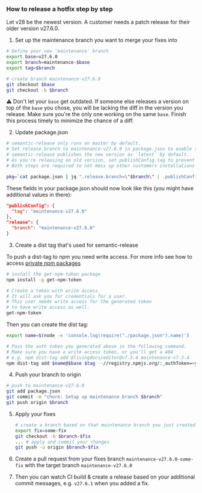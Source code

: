 
### How to release a hotfix step by step

Let v28 be the newest version. A customer needs a patch release for their older version v27.6.0.

1. Set up the maintenance branch you want to merge your fixes into

  ```bash
  # Define your new 'maintenance' branch
  export base=v27.6.0
  export branch=maintenance-$base
  export tag=$branch

  # create branch maintenance-v27.6.0
  git checkout $base
  git checkout -b $branch
  ```

  ⚠️ Don't let your `base` get outdated. If someone else releases a version on top of the `base` you chose, you will be lacking the diff in the version you release. Make sure you're the only one working on the same `base`. Finish this process timely to minimize the chance of a diff.


2. Update package.json

  ```bash
  # semantic-release only runs on master by default.
  # Set release.branch to maintenance-v27.6.0 in package.json to enable semantic-release on your non-master branch.
  # semantic-release publishes the new version as `latest` by default.
  # As you're releasing an old version, set publishConfig.tag to prevent a release of the `latest` dist-tag
  # Both steps are required to not mess up other customers installations

  pkg=`cat package.json | jq ".release.branch=\"$branch\" | .publishConfig.tag=\"$tag\""` | echo $pkg > package.json
  ```

  These fields in your package.json should now look like this (you might have additional values in there):

  ```json
  "publishConfig": {
    "tag": "maintenance-v27.6.0"
  },
  "release": {
    "branch": "maintenance-v27.6.0"
  }
  ```

3. Create a dist tag that's used for semantic-release

  To push a dist-tag to npm you need write access. For more info see how to access [private npm packages](./npm/access-livingdocs-organization.md)
  ```bash
  # install the get-npm-token package
  npm install -g get-npm-token

  # Create a token with write access.
  # It will ask you for credentials for a user.
  # This user needs write access for the generated token
  # to have write access as well.
  get-npm-token
  ```

  Then you can create the dist tag:
  ```bash
  export name=$(node -e 'console.log(require("./package.json").name)')

  # Pass the auth token you generated above in the following command.
  # Make sure you have a write access token, or you'll get a 404
  # e.g. npm dist-tag add @livingdocs/editor@v7.3.4 maintenance-v7.3.4
  npm dist-tag add $name@$base $tag --//registry.npmjs.org/:_authToken=<yourTokenWithWriteAccess>
  ```

4. Push your branch to origin

  ```bash
  # push to maintenance-v27.6.0
  git add package.json
  git commit -m "chore: Setup up maintenance branch $branch"
  git push origin $branch
  ```

5. Apply your fixes

   ```bash
   # create a branch based on that maintenance branch you just created
   export fix=some-fix
   git checkout -b $branch-$fix
   ... # apply and commit your changes
   git push -u origin $branch-$fix
   ```

6. Create a pull request from your fixes branch `maintenance-v27.6.0-some-fix` with the target branch `maintenance-v27.6.0`

7. Then you can watch CI build & create a release based on your additional commit messages, e.g. `v27.6.1` when you added a fix.
